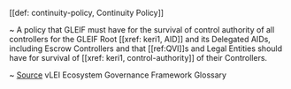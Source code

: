 [[def: continuity-policy, Continuity Policy]]

~ A policy that GLEIF must have for the survival of control authority of all controllers for the GLEIF Root [[xref: keri1, AID]] and its Delegated AIDs, including Escrow Controllers and that [[ref:QVI]]s and Legal Entities should have for survival of [[xref: keri1, control-authority]] of their Controllers.

~ [Source](https://www.gleif.org/vlei/introducing-the-vlei-ecosystem-governance-framework/2023-12-15_vlei-egf-v2.0-glossary_v1.3_final.pdf) vLEI Ecosystem Governance Framework Glossary
